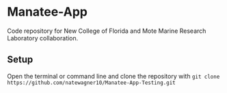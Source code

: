 # Manatee-App

Code repository for New College of Florida and Mote Marine Research Laboratory collaboration.

## Setup

Open the terminal or command line and clone the repository with 
`git clone https://github.com/natewagner10/Manatee-App-Testing.git`
